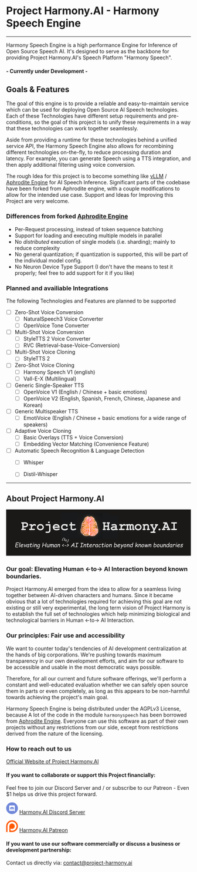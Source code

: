 # Project Harmony.AI - Harmony Speech Engine

---

Harmony Speech Engine is a high performance Engine for Inference of Open Source Speech AI.
It's designed to serve as the backbone for providing Project Harmony.AI's Speech Platform "Harmony Speech".

#### - Currently under Development -

## Goals & Features
The goal of this engine is to provide a reliable and easy-to-maintain service which can be used for deploying Open Source
AI Speech technologies. Each of these Technologies have different setup requirements and pre-conditions, so the goal of
this project is to unify these requirements in a way that these technologies can work together seamlessly.

Aside from providing a runtime for these technologies behind a unified service API, the Harmony Speech Engine also
allows for recombining different technologies on-the-fly, to reduce processing duration and latency. For example, you
can generate Speech using a TTS integration, and then apply additional filtering using voice conversion.

The rough Idea for this project is to become something like [vLLM](https://github.com/vllm-project/vllm) / [Aphrodite Engine](https://github.com/PygmalionAI/Aphrodite-engine)
for AI Speech Inference. Significant parts of the codebase have been forked from Aphrodite engine, with a couple
modifications to allow for the intended use case.
Support and Ideas for Improving this Project are very welcome.

### Differences from forked [Aphrodite Engine](https://github.com/PygmalionAI/Aphrodite-engine)
- Per-Request processing, instead of token sequence batching
- Support for loading and executing multiple models in parallel
- No *distributed* execution of single models (i.e. sharding); mainly to reduce complexity
- No general quantization; if quantization is supported, this will be part of the individual model config.
- No Neuron Device Type Support (I don't have the means to test it properly; feel free to add support for it if you like)

### Planned and availiable Integrations
The following Technologies and Features are planned to be supported

- [ ] Zero-Shot Voice Conversion
  - [ ] NaturalSpeech3 Voice Converter
  - [ ] OpenVoice Tone Converter
- [ ] Multi-Shot Voice Conversion
  - [ ] StyleTTS 2 Voice Converter
  - [ ] RVC (Retrieval-base-Voice-Conversion)
- [ ] Multi-Shot Voice Cloning
  - [ ] StyleTTS 2
- [ ] Zero-Shot Voice Cloning
  - [ ] Harmony Speech V1 (english)
  - [ ] Vall-E-X (Multilingual)
- [ ] Generic Single-Speaker TTS
  - [ ] OpenVoice V1 (English / Chinese + basic emotions)
  - [ ] OpenVoice V2 (English, Spanish, French, Chinese, Japanese and Korean)
- [ ] Generic Multispeaker TTS
  - [ ] EmotiVoice (English / Chinese + basic emotions for a wide range of speakers)
- [ ] Adaptive Voice Cloning
  - [ ] Basic Overlays (TTS + Voice Conversion)
  - [ ] Embedding Vector Matching (Convenience Feature)
- [ ] Automatic Speech Recognition & Language Detection
  - [ ] Whisper
  - [ ] Distil-Whisper


---

## About Project Harmony.AI
![Project Harmony.AI](docs/images/Harmony-Main-Banner-200px.png)
### Our goal: Elevating Human <-to-> AI Interaction beyond known boundaries.
Project Harmony.AI emerged from the idea to allow for a seamless living together between AI-driven characters and humans.
Since it became obvious that a lot of technologies required for achieving this goal are not existing or still very experimental,
the long term vision of Project Harmony is to establish the full set of technologies which help minimizing biological and
technological barriers in Human <-to-> AI Interaction.

### Our principles: Fair use and accessibility
We want to counter today's tendencies of AI development centralization at the hands of big
corporations. We're pushing towards maximum transparency in our own development efforts, and aim for our software to be
accessible and usable in the most democratic ways possible.

Therefore, for all our current and future software offerings, we'll perform a constant and well-educated evaluation whether
we can safely open source them in parts or even completely, as long as this appears to be non-harmful towards achieving
the project's main goal.

Harmony Speech Engine is being distributed under the AGPLv3 License, because A lot of the code in the module `harmonyspeech` has been borrowed from [Aphrodite Engine](https://github.com/PygmalionAI/Aphrodite-engine).
Everyone can use this software as part of their own projects without any restrictions from our side, except from restrictions derived from the nature of the licensing.

### How to reach out to us

[Official Website of Project Harmony.AI](https://project-harmony.ai/)

#### If you want to collaborate or support this Project financially:

Feel free to join our Discord Server and / or subscribe to our Patreon - Even $1 helps us drive this project forward.

![Harmony.AI Discord Server](docs/images/discord32.png) [Harmony.AI Discord Server](https://discord.gg/f6RQyhNPX8)

![Harmony.AI Discord Server](docs/images/patreon32.png) [Harmony.AI Patreon](https://patreon.com/harmony_ai)

#### If you want to use our software commercially or discuss a business or development partnership:

Contact us directly via: [contact@project-harmony.ai](mailto:contact@project-harmony.ai)